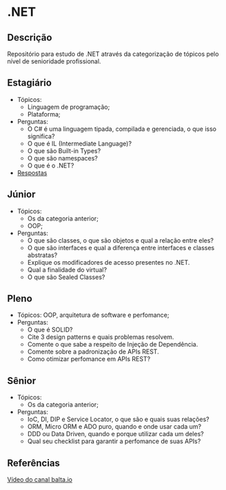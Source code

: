 # .NET

## Descrição
Repositório para estudo de .NET através da categorização de tópicos pelo nível de senioridade profissional.

## Estagiário
- Tópicos: 
  - Linguagem de programação;
  - Plataforma;
- Perguntas: 
  - O C# é uma linguagem tipada, compilada e gerenciada, o que isso significa?
  - O que é IL (Intermediate Language)?
  - O que são Built-in Types?
  - O que são namespaces?
  - O que é o .NET?
- [Respostas](./estagiarios.md)

## Júnior
- Tópicos: 
  - Os da categoria anterior;
  - OOP;
- Perguntas:
  - O que são classes, o que são objetos e qual a relação entre eles?
  - O que são interfaces e qual a diferença entre interfaces e classes abstratas?
  - Explique os modificadores de acesso presentes no .NET.
  - Qual a finalidade do virtual?
  - O que são Sealed Classes?

## Pleno
- Tópicos: OOP, arquitetura de software e perfomance;
- Perguntas:
  - O que é SOLID?
  - Cite 3 design patterns e quais problemas resolvem.
  - Comente o que sabe a respeito de Injeção de Dependência.
  - Comente sobre a padronização de APIs REST.
  - Como otimizar perfomance em APIs REST?
  
## Sênior
- Tópicos: 
  - Os da categoria anterior;
- Perguntas: 
  - IoC, DI, DIP e Service Locator, o que são e quais suas relações?
  - ORM, Micro ORM e ADO puro, quando e onde usar cada um?
  - DDD ou Data Driven, quando e porque utilizar cada um deles?
  - Qual seu checklist para garantir a perfomance de suas APIs?

## Referências
[Vídeo do canal balta.io](https://www.youtube.com/watch?v=cmaVEOqBKKY)
